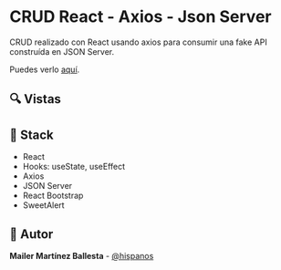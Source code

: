 # CRUD React - Axios - Json Server
CRUD realizado con React usando axios para consumir una fake API construída en JSON Server. 

Puedes verlo [aquí](https://ejemplo.com).

## 🔍 Vistas 

<!-- ### 💻 Desktop

![Vista desktop](https://i.imgur.com/T2NDoiN.jpg)

 -->


## 📌 Stack

- React
- Hooks: useState, useEffect
- Axios
- JSON Server
- React Bootstrap
- SweetAlert

## 🌟 Autor

**Mailer Martínez Ballesta** - [@hispanos](https://github.com/hispanos)

